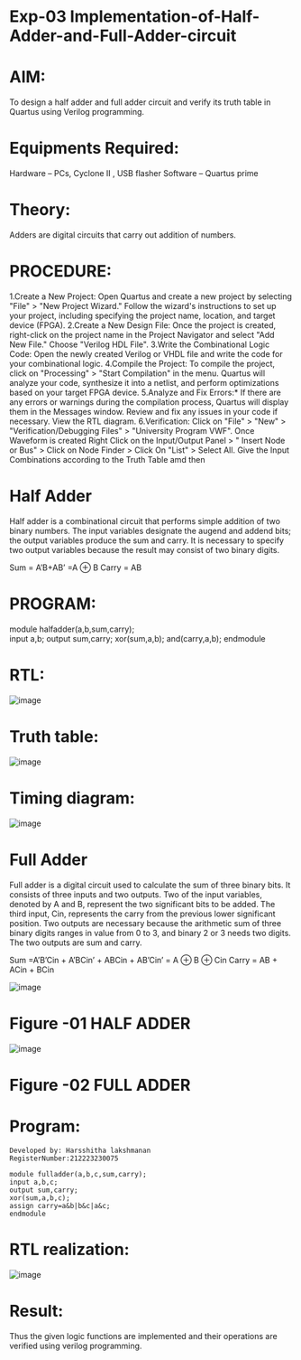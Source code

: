 # Exp-03 Implementation-of-Half-Adder-and-Full-Adder-circuit

# AIM:
To design a half adder and full adder circuit and verify its truth table in Quartus using Verilog programming.

# Equipments Required:
Hardware – PCs, Cyclone II , USB flasher
Software – Quartus prime
# Theory:
Adders are digital circuits that carry out addition of numbers.

# PROCEDURE:
1.Create a New Project: Open Quartus and create a new project by selecting "File" > "New Project Wizard." Follow the wizard's instructions to set up your project, including specifying the project name, location, and target device (FPGA).
2.Create a New Design File: Once the project is created, right-click on the project name in the Project Navigator and select "Add New File." Choose "Verilog HDL File".
3.Write the Combinational Logic Code: Open the newly created Verilog or VHDL file and write the code for your combinational logic.
4.Compile the Project: To compile the project, click on "Processing" > "Start Compilation" in the menu. Quartus will analyze your code, synthesize it into a netlist, and perform optimizations based on your target FPGA device.
5.Analyze and Fix Errors:* If there are any errors or warnings during the compilation process, Quartus will display them in the Messages window. Review and fix any issues in your code if necessary. View the RTL diagram.
6.Verification: Click on "File" > "New" > "Verification/Debugging Files" > "University Program VWF". Once Waveform is created Right Click on the Input/Output Panel > " Insert Node or Bus" > Click on Node Finder > Click On "List" > Select All. Give the Input Combinations according to the Truth Table amd then


# Half Adder
Half adder is a combinational circuit that performs simple addition of two binary numbers. The input variables designate the augend and addend bits; the output variables produce the sum and carry. It is necessary to specify two output variables because the result may consist of two binary digits.

Sum = A’B+AB’ =A ⊕ B Carry = AB

# PROGRAM:
module halfadder(a,b,sum,carry);	
input a,b;
output sum,carry;
xor(sum,a,b);
and(carry,a,b);
endmodule

# RTL:
![image](https://github.com/harshulaxman/Exp-02-Implementation-of-Half-Adder-and-Full-Adder-circuit/assets/145686689/cf473104-7fd5-4846-8514-c7fd3a1ccbc1)

# Truth table:
![image](https://github.com/harshulaxman/Exp-02-Implementation-of-Half-Adder-and-Full-Adder-circuit/assets/145686689/0a39ae77-ed1f-43d3-8cad-01d18ed41c4a)

# Timing diagram:
![image](https://github.com/harshulaxman/Exp-02-Implementation-of-Half-Adder-and-Full-Adder-circuit/assets/145686689/04af724f-6cd8-452c-b439-d41f3e987943)


# Full Adder
Full adder is a digital circuit used to calculate the sum of three binary bits. It consists of three inputs and two outputs. Two of the input variables, denoted by A and B, represent the two significant bits to be added. The third input, Cin, represents the carry from the previous lower significant position. Two outputs are necessary because the arithmetic sum of three binary digits ranges in value from 0 to 3, and binary 2 or 3 needs two digits. The two outputs are sum and carry.

Sum =A’B’Cin + A’BCin’ + ABCin + AB’Cin’ = A ⊕ B ⊕ Cin Carry = AB + ACin + BCin

 ![image](https://user-images.githubusercontent.com/36288975/163552156-a13e5a56-c638-4110-97d9-8896907c8d25.png)

# Figure -01 HALF ADDER 


![image](https://user-images.githubusercontent.com/36288975/163552057-b3547877-6d07-45b4-b7e0-bcfebfad9e1d.png)

# Figure -02 FULL ADDER 
# Program:
```
Developed by: Harsshitha lakshmanan
RegisterNumber:212223230075

module fulladder(a,b,c,sum,carry);
input a,b,c;
output sum,carry;
xor(sum,a,b,c);
assign carry=a&b|b&c|a&c; 
endmodule
```

# RTL realization:
![image](https://github.com/harshulaxman/Exp-02-Implementation-of-Half-Adder-and-Full-Adder-circuit/assets/145686689/84e40f21-0d09-4c98-9f41-16419f5ed8c4)

# Result:
Thus the given logic functions are implemented and their operations are verified using verilog programming.

